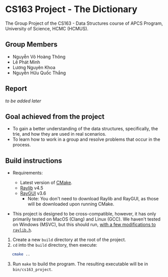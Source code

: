 # CS163 Project - The Dictionary

The Group Project of the CS163 - Data Structures course of APCS Program, University of Science, HCMC (HCMUS).

## Group Members

- Nguyễn Võ Hoàng Thông
- Lê Phát Minh
- Lương Nguyên Khoa
- Nguyễn Hữu Quốc Thắng

## Report

*to be added later*

## Goal achieved from the project

- To gain a better understanding of the data structures, specifically, the trie, and how they are used in real scenarios.
- To learn how to work in a group and resolve problems that occur in the process.

## Build instructions

- Requirements:
  - Latest version of [CMake](https://cmake.org).
  - [Raylib](https://github.com/raysan5/raylib) v4.5
  - [RayGUI](https://github.com/raysan5/raygui) v3.6
    - Note: You don't need to download Raylib and RayGUI, as those will be downloaded upon running CMake.

- This project is designed to be cross-compatible, however, it has only primarily tested on MacOS (Clang) and Linux (GCC). We haven't tested on Windows (MSVC), but this should run, [with a few modifications to `raylib.h`](https://github.com/raysan5/raylib/wiki/Using-raylib-with-Cpp#how-can-i-fix-c-compound-literals-related-errors).

1. Create a new `build` directory at the root of the project.
2. `cd` into the `build` directory, then execute:

```bash
   cmake ..
```

3. Run `make` to build the program. The resulting executable will be in `bin/cs163_project`.
